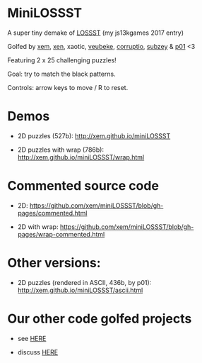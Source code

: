 MiniLOSSST
===

A super tiny demake of [LOSSST](http://js13kgames.com/entries/lossst) (my js13kgames 2017 entry)

Golfed by [xem](https://twitter.com/MaximeEuziere), [xen](https://twitter.com/Xen_the), xaotic, [veubeke](https://twitter.com/I_like_too_much), [corruptio](https://twitter.com/justecorruptio), [subzey](https://twitter.com/subzey) & [p01](https://twitter.com/p01) <3

Featuring 2 x 25 challenging puzzles!

Goal: try to match the black patterns.

Controls: arrow keys to move / R to reset.

Demos
===

- 2D puzzles (527b): http://xem.github.io/miniLOSSST

- 2D puzzles with wrap (786b): http://xem.github.io/miniLOSSST/wrap.html

Commented source code
=====================

- 2D: https://github.com/xem/miniLOSSST/blob/gh-pages/commented.html

- 2D with wrap: https://github.com/xem/miniLOSSST/blob/gh-pages/wrap-commented.html

Other versions:
===

- 2D puzzles (rendered in ASCII, 436b, by p01): http://xem.github.io/miniLOSSST/ascii.html


Our other code golfed projects
===

- see [HERE](https://gist.github.com/xem/206db44adbdd09bac424)

- discuss [HERE](https://jsgolf.club)